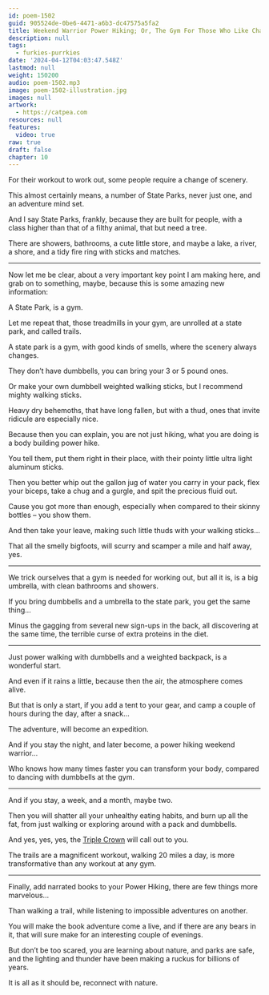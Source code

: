 ```yaml
---
id: poem-1502
guid: 905524de-0be6-4471-a6b3-dc47575a5fa2
title: Weekend Warrior Power Hiking; Or, The Gym For Those Who Like Changing Scenery
description: null
tags:
  - furkies-purrkies
date: '2024-04-12T04:03:47.548Z'
lastmod: null
weight: 150200
audio: poem-1502.mp3
image: poem-1502-illustration.jpg
images: null
artwork:
  - https://catpea.com
resources: null
features:
  video: true
raw: true
draft: false
chapter: 10
---
```


For their workout to work out,
some people require a change of scenery.

This almost certainly means, a number of State Parks,
never just one, and an adventure mind set.

And I say State Parks, frankly, because they are built for people,
with a class higher than that of a filthy animal, that but need a tree.

There are showers, bathrooms, a cute little store,
and maybe a lake, a river, a shore, and a tidy fire ring with sticks and matches.

---

Now let me be clear, about a very important key point I am making here,
and grab on to something, maybe, because this is some amazing new information:

A State Park,
is a gym.

Let me repeat that, those treadmills in your gym,
are unrolled at a state park, and called trails.

A state park is a gym, with good kinds of smells,
where the scenery always changes.

They don’t have dumbbells,
you can bring your 3 or 5 pound ones.

Or make your own dumbbell weighted walking sticks,
but I recommend mighty walking sticks.

Heavy dry behemoths, that have long fallen, but with a thud,
ones that invite ridicule are especially nice.

Because then you can explain, you are not just hiking,
what you are doing is a body building power hike.

You tell them, put them right in their place,
with their pointy little ultra light aluminum sticks.

Then you better whip out the gallon jug of water you carry in your pack,
flex your biceps, take a chug and a gurgle, and spit the precious fluid out.

Cause you got more than enough,
especially when compared to their skinny bottles – you show them.

And then take your leave,
making such little thuds with your walking sticks…

That all the smelly bigfoots,
will scurry and scamper a mile and half away, yes.

---

We trick ourselves that a gym is needed for working out,
but all it is, is a big umbrella, with clean bathrooms and showers.

If you bring dumbbells and a umbrella to the state park,
you get the same thing…

Minus the gagging from several new sign-ups in the back,
all discovering at the same time, the terrible curse of extra proteins in the diet.

---

Just power walking with dumbbells and a weighted backpack,
is a wonderful start.

And even if it rains a little,
because then the air, the atmosphere comes alive.

But that is only a start, if you add a tent to your gear,
and camp a couple of hours during the day, after a snack…

The adventure,
will become an expedition.

And if you stay the night, and later become,
a power hiking weekend warrior…

Who knows how many times faster you can transform your body,
compared to dancing with dumbbells at the gym.

---

And if you stay, a week, and a month,
maybe two.

Then you will shatter all your unhealthy eating habits,
and burn up all the fat, from just walking or exploring around with a pack and dumbbells.

And yes, yes, yes,
the [Triple Crown][1] will call out to you.

The trails are a magnificent workout,
walking 20 miles a day, is more transformative than any workout at any gym.

---

Finally, add narrated books to your Power Hiking,
there are few things more marvelous…

Than walking a trail,
while listening to impossible adventures on another.

You will make the book adventure come a live,
and if there are any bears in it, that will sure make for an interesting couple of evenings.

But don’t be too scared, you are learning about nature, and parks are safe,
and the lighting and thunder have been making a ruckus for billions of years.

It is all as it should be,
reconnect with nature.

[1]: https://www.youtube.com/watch?v=EzXP5PjRHjM&list=PLXiz2lWve6AJrEVuAjfL4eaBDEMfdbKa6
